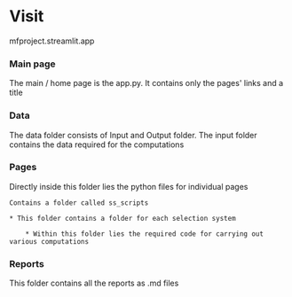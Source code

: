 # Visit

mfproject.streamlit.app

### Main page 

The main / home page is the app.py. It contains only the pages' links and a title

### Data

The data folder consists of Input and Output folder. The input folder contains the data required for the computations

### Pages

Directly inside this folder lies the python files for individual pages

    Contains a folder called ss_scripts

    * This folder contains a folder for each selection system

        * Within this folder lies the required code for carrying out various computations
        
### Reports

This folder contains all the reports as .md files
